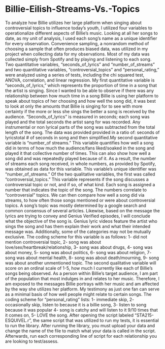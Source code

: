 # Billie-Eilish-Streams-Vs.-Topics
To analyze how Billie utilizes her large platform when singing about controversial topics to influence today’s youth, I utilized four variables to operationalize different aspects of Billie’s music. Looking at all her songs to date, as my unit of analysis, I used each song’s name as a unique identifier for every observation. Convenience sampling, a nonrandom method of choosing a sample that often produces biased data, was utilized in my project when collecting data for my observations. Most of my data was collected simply from Spotify and by playing and listening to each song. Two quantitative variables, “seconds_of_lyrics” and “number_of_streams” and two quantitative variables, “controversial_topics” and “personal_rating,” were analyzed using a series of tests, including the chi squared test, ANOVA, correlation, and linear regression. 
My first quantitative variable is “seconds_of_lyrics,” which represents the proportion of time in a song that the artist is singing. Since I wanted to be able to observe if there was any relationship between how much time in a song Billie is using her platform to speak about topics of her choosing and how well the song did, it was best to look at only the amounts that Billie is singing for to see with more certainty if the more or less she sings the better a song is received by the audience. “Seconds_of_lyrics” is measured in seconds; each song was played and the total seconds the artist sang for was recorded. Any instrumental or non lyrical parts of the song was subtracted from the total length of the song. The data was provided provided in a ratio of: seconds of lyricstotal # of seconds in song and then simplified.My second quantitative variable is “number_of streams.” This variable quantifies how well a song did in terms of how much the audience/fans liked/soaked in the song and played it that collective number of times. This can also show how well a song did and was repeatedly played because of it. As a result, the number of streams each song received, in whole numbers, as provided by Spotify, was obtained as data for this variable. This variable’s unique identifier was “number_of_streams.” Of the two qualitative variables, the first was called “controversial_topics.” This variable represents if the song discusses a controversial topic or not, and if so, of what kind. Each song is assigned a number that indicates the topic of the song. The numbers correlate to “controversial” topics. We can then compare how well a song did via streams, to how often those songs mentioned or were about controversial topics. A song’s topic was mostly determined by a google search and common consensus of several articles. Likewise, based on the message the lyrics are trying to convey and Genius Verified episodes, I will conclude what the objective of the song is. Genius lyric videos feature the artist who sings the song and has them explain their work and what their intended message was. Additionally, some of the categories may not be mutually exclusive. The coding scheme for this variable is as follows: 1- did not mention controversial topic, 2- song was about love/sex/heartbreak/relationship,  3- song was about drugs, 4- song was about money, 5- song was about politics, 6- song was about religion, 7- song was about mental health, 8- song was about death/mourning, 9- song was about another unmentioned topic. The second qualitative variable will score on an ordinal scale of 1-5, how much I currently like each of Billie’s songs being observed. As a person within Billie’s target audience, I am part of the population that most indulges in and relates to her music. Therefore, I am exposed to the messages Billie portrays with her music and am affected by the way she utilizes her platform. My testimony as just one fan can serve as a minimal basis of how well people might relate to certain songs. The coding scheme for “personal_rating” lists: 1- immediate skip, 2- occasionally skip, listen to because it is a billie song, 3- listen to song because it was popular 4- song is catchy and will listen to it 9/10 times that it comes on, 5- LOVE the song. After opening the script labeled “STA215-ESQUIVEL.r”, the same script that was utilized to run my tests, it is essential to run the library. After running the library, you must upload your data and change the name of the file to match what your data is called in the script. Afterwards, run each corresponding line of script for each relationship you are looking to test/assess. 





